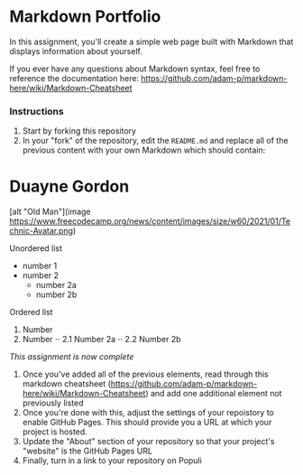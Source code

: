 # Markdown Portfolio

In this assignment, you'll create a simple web page built with Markdown that displays information about yourself.

If you ever have any questions about Markdown syntax, feel free to reference the documentation here: https://github.com/adam-p/markdown-here/wiki/Markdown-Cheatsheet

### Instructions

1. Start by forking this repository
1. In your "fork" of the repository, edit the `README.md` and replace all of the previous content with your own Markdown which should contain:

# Duayne Gordon

[alt "Old Man"](image https://www.freecodecamp.org/news/content/images/size/w60/2021/01/Technic-Avatar.png)


Unordered list
   * number 1
   * number 2
      * number 2a
      * number 2b

Ordered list
   1. Number 
   2. Number 
    ⋅⋅ 2.1 Number 2a
    ⋅⋅ 2.2 Number 2b

*This assignment is now complete*

1. Once you've added all of the previous elements, read through this markdown cheatsheet (https://github.com/adam-p/markdown-here/wiki/Markdown-Cheatsheet) and add one additional element not previously listed
1. Once you're done with this, adjust the settings of your repoistory to enable GitHub Pages. This should provide you a URL at which your project is hosted.
2. Update the "About" section of your repository so that your project's "website" is the GitHub Pages URL
3. Finally, turn in a link to your repository on Populi
